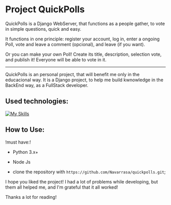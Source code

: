 # Project QuickPolls

QuickPolls is a Django WebServer, that functions as a people gather, to vote in simple questions, quick and easy.

It functions in one principle: register your account, log in, enter a ongoing Poll, vote and leave a comment (opcional), and leave (if you want).

Or you can make your own Poll! Create its title, description, selection vote, and publish it! Everyone will be able to vote in it.

<hr>

QuickPolls is an personal project, that will benefit me only in the educacional way. It is a Django project, to help me build
kwnowledge in the BackEnd way, as a FullStack developer.


## Used technologies:

[![My Skills](https://skillicons.dev/icons?i=django,react,tailwind,sqlite)](https://skillicons.dev)

## How to Use:

!must have:!
- Python 3.x+
- Node Js

- clone the repository with `https://github.com/Navarrasa/quickpolls.git`;



I hope you liked the project! I had a lot of problems while developing, but them all helped me, and I'm grateful that it all worked!


Thanks a lot for reading!
